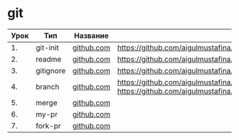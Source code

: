 # git

| Урок | Тип               | Название  | Ссылка                     |
| ---- | ----------------- | --------- | -------------------------- |
| 1.   |  git-init  | [github.com](./git-init/)  |https://github.com/aigulmustafina/jusan/commit/63c070cb734cc94ad14b95593b6992b9e89c7d2a
| 2.   |  readme    | [github.com](./readme/)    | https://github.com/aigulmustafina/jusan/commit/b54d2d866437d01a5dcfb56459f0be4d0d9f695e
| 3.   |  gitignore | [github.com](./gitignore/) | https://github.com/aigulmustafina/jusan/commit/551374d3a90cd40ab973ef21655ee73b15149173
| 4.   |  branch    | [github.com](./branch/)    | https://github.com/aigulmustafina/jusan/commit/a17b7b6b22ec0dfd84ca6f451d70ad66c61050ab https://github.com/aigulmustafina/jusan/commit/e70995c2cc4abdf88f4be729eaf735126455c3db
| 5.   |  merge     | [github.com](./merge/)     |
| 6.   |  my-pr     | [github.com](./my-pr/)     |
| 7.   |  fork-pr   | [github.com](./fork-pr/)   |
